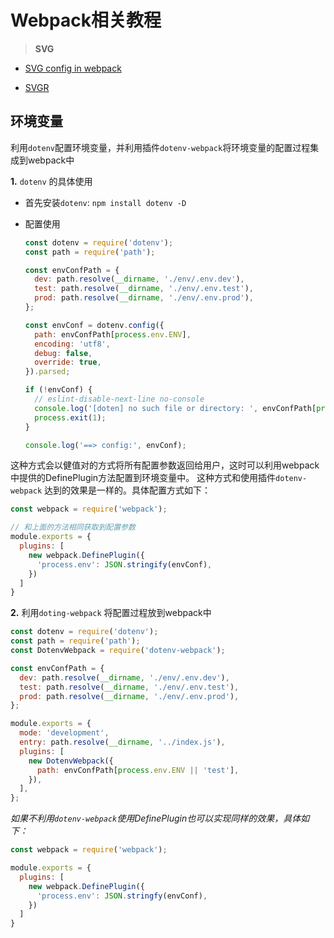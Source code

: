 # Webpack相关教程

> **SVG**

- [SVG config in webpack](https://dev.to/smelukov/webpack-5-asset-modules-2o3h)

- [SVGR](https://react-svgr.com/docs/webpack/)

## 环境变量

利用`dotenv`配置环境变量，并利用插件`dotenv-webpack`将环境变量的配置过程集成到webpack中

**1.** `dotenv` 的具体使用

- 首先安装`dotenv`:    `npm install dotenv -D`

- 配置使用

  ```javascript
  const dotenv = require('dotenv');
  const path = require('path');
  
  const envConfPath = {
    dev: path.resolve(__dirname, './env/.env.dev'),
    test: path.resolve(__dirname, './env/.env.test'),
    prod: path.resolve(__dirname, './env/.env.prod'),
  };
  
  const envConf = dotenv.config({
    path: envConfPath[process.env.ENV],
    encoding: 'utf8',
    debug: false,
    override: true,
  }).parsed;
  
  if (!envConf) {
    // eslint-disable-next-line no-console
    console.log('[doten] no such file or directory: ', envConfPath[process.env.ENV]);
    process.exit(1);
  }
  
  console.log('==> config:', envConf);
  ```

这种方式会以健值对的方式将所有配置参数返回给用户，这时可以利用webpack中提供的DefinePlugin方法配置到环境变量中。
这种方式和使用插件`dotenv-webpack` 达到的效果是一样的。具体配置方式如下：

```javascript
const webpack = require('webpack');

// 和上面的方法相同获取到配置参数
module.exports = {
  plugins: [
    new webpack.DefinePlugin({
      'process.env': JSON.stringify(envConf),
    })
  ]
}
```

**2.** 利用`doting-webpack` 将配置过程放到webpack中

```javascript
const dotenv = require('dotenv');
const path = require('path');
const DotenvWebpack = require('dotenv-webpack');

const envConfPath = {
  dev: path.resolve(__dirname, './env/.env.dev'),
  test: path.resolve(__dirname, './env/.env.test'),
  prod: path.resolve(__dirname, './env/.env.prod'),
};

module.exports = {
  mode: 'development',
  entry: path.resolve(__dirname, '../index.js'),
  plugins: [
    new DotenvWebpack({
      path: envConfPath[process.env.ENV || 'test'],
    }),
  ],
};

```
*如果不利用`dotenv-webpack`使用DefinePlugin也可以实现同样的效果，具体如下：*

```javascript
const webpack = require('webpack');

module.exports = {
  plugins: [
    new webpack.DefinePlugin({
      'process.env': JSON.stringfy(envConf),
    })
  ]
}
```
